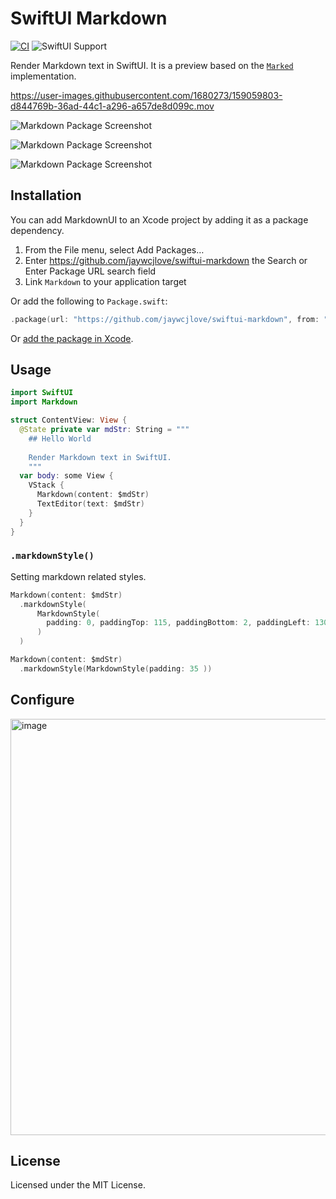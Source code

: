 SwiftUI Markdown
===

[![CI](https://github.com/jaywcjlove/markdown/actions/workflows/ci.yml/badge.svg)](https://github.com/jaywcjlove/markdown/actions/workflows/ci.yml)
![SwiftUI Support](https://shields.io/badge/SwiftUI-macOS%20v10.15%20%7C%20iOS%20v13-green?logo=Swift&style=flat)

Render Markdown text in SwiftUI. It is a preview based on the [`Marked`](https://github.com/markedjs/marked) implementation.

https://user-images.githubusercontent.com/1680273/159059803-d844769b-36ad-44c1-a296-a657de8d099c.mov

![Markdown Package Screenshot](https://user-images.githubusercontent.com/1680273/158006647-19d180e2-2549-4cd4-b108-91778beccc1b.png)

![Markdown Package Screenshot](https://user-images.githubusercontent.com/1680273/158075575-14c9c942-5b99-479c-9935-b631bac3828e.png)

![Markdown Package Screenshot](https://user-images.githubusercontent.com/1680273/158075581-925d267f-47ce-4468-b891-0fb2467b89df.png)

## Installation

You can add MarkdownUI to an Xcode project by adding it as a package dependency.

1. From the File menu, select Add Packages…
2. Enter https://github.com/jaywcjlove/swiftui-markdown the Search or Enter Package URL search field
3. Link `Markdown` to your application target

Or add the following to `Package.swift`:

```swift
.package(url: "https://github.com/jaywcjlove/swiftui-markdown", from: "1.0.0")
```

Or [add the package in Xcode](https://developer.apple.com/documentation/xcode/adding_package_dependencies_to_your_app).

## Usage

```swift
import SwiftUI
import Markdown

struct ContentView: View {
  @State private var mdStr: String = """
    ## Hello World
    
    Render Markdown text in SwiftUI.
    """
  var body: some View {
    VStack {
      Markdown(content: $mdStr)
      TextEditor(text: $mdStr)
    }
  }
}
```

### `.markdownStyle()`

Setting markdown related styles.

```swift
Markdown(content: $mdStr)
  .markdownStyle(
      MarkdownStyle(
        padding: 0, paddingTop: 115, paddingBottom: 2, paddingLeft: 130, paddingRight: 5
      )
  )
```

```swift
Markdown(content: $mdStr)
  .markdownStyle(MarkdownStyle(padding: 35 ))
```

## Configure

<img width="666" alt="image" src="https://user-images.githubusercontent.com/1680273/158029436-cb6eb339-f698-4dcd-9508-acda79683aba.png">

## License

Licensed under the MIT License.
